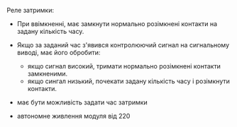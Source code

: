 Реле затримки:
 - При ввімкненні, має замкнути нормально розімкнені контакти на задану кількість часу.
 - Якщо за заданий час з'явився контролюючий сигнал на сигнальному виводі, має його обробити:
    - якщо сигнал високий, тримати нормально розімкнені контакти замкненими.
    - якщо сингал низький, почекати задану кількість часу і розімкнути контакти.
 
 - має бути можливість задати час затримки
 - автономне живлення модуля від 220
